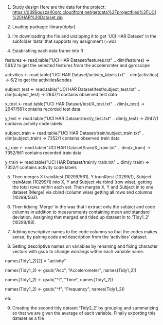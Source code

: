 1.	Study design
Here are the data for the project:
https://d396qusza40orc.cloudfront.net/getdata%2Fprojectfiles%2FUCI%20HAR%20Dataset.zip


2.	Loading package: library(dplyr)


3.	I’m downloading the file and unzipping it to get 'UCI HAR Dataset' in the subfolder ‘data’ that supports my assignment (=wd)
   

4.	Establishing each data frame into R

features <- read.table("UCI HAR Dataset/features.txt" .. dim(features) -> 561/2  to get the selected features from the acceleromter and gyroscope

activities <- read.table("UCI HAR Dataset/activity_labels.txt" .. dim(activities) -> 6/2 to get the activities&codes

subject_test <- read.table("UCI HAR Dataset/test/subject_test.txt" .. dim(subject_test) -> 2947/1 contains observed test data

x_test <- read.table("UCI HAR Dataset/test/X_test.txt" .. dim(x_test) -> 2947/561 contains recorded test data

y_test <- read.table("UCI HAR Dataset/test/y_test.txt" .. dim(y_test) -> 2947/1 contains activity code labels

subject_train <- read.table("UCI HAR Dataset/train/subject_train.txt" .. dim(subject_train) -> 7352/1 contains observed train data

x_train <- read.table("UCI HAR Dataset/train/X_train.txt" .. dim(x_train) -> 7352/561 contains recorded train data

y_train <- read.table("UCI HAR Dataset/train/y_train.txt" .. dim(y_train) -> 7352/1 contains activity code labels


5. Then merges X train&test (10299/561), Y train&test (10299/1), Subject train&test (10299/1) into X, Y and Subject via rbind (row wise), getting the total rows within each set. Then merges X, Y and Subject in to one dataset [Merge] via cbind (column wise) getting all rows and columns (10299/563).


6.	Then tidying ‘Merge’ in the way that I extract only the subject and code columns in addition to measurements containing mean and standard deviation. Assigning that merged and tided up dataset in to ‘Tidy1_2’ (10299/88).


7.	Adding descriptive names to the code columns so that the codes makes sense, by pairing code and description from the ‘activities’ dataset.


8.	Setting descriptive names on variables by renaming and fixing character vectors with gsub to change wordings within each variable name. 

names(Tidy1_2)[2] = "activity"

names(Tidy1_2) <- gsub("Acc", "Accelerometer", names(Tidy1_2))

names(Tidy1_2) <- gsub("^t", "Time", names(Tidy1_2))

names(Tidy1_2) <- gsub("^f", "Frequency", names(Tidy1_2))

etc.

9.	Creating the second tidy dataset ‘Tidy2_2’ by grouping and summarizing so that we are given the average of each variable. Finally exporting this dataset as a file
